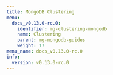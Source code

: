 ```yaml
---
title: MongoDB Clustering
menu:
  docs_v0.13.0-rc.0:
    identifier: mg-clustering-mongodb
    name: Clustering
    parent: mg-mongodb-guides
    weight: 17
menu_name: docs_v0.13.0-rc.0
info:
  version: v0.13.0-rc.0
---
```


